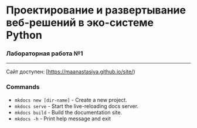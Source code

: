 # Проектирование и развертывание веб-решений в эко-системе Python
### Лабораторная работа №1

---

Сайт доступен: [https://maanastasiya.github.io/site/)

### Commands

* `mkdocs new [dir-name]` - Create a new project.
* `mkdocs serve` - Start the live-reloading docs server.
* `mkdocs build` - Build the documentation site.
* `mkdocs -h` - Print help message and exit
